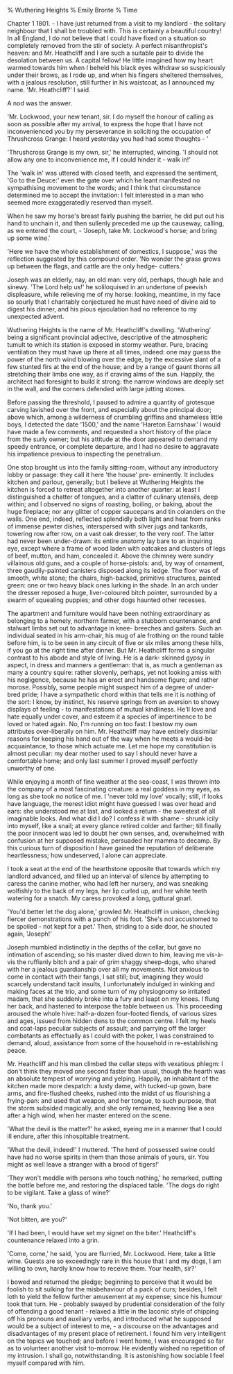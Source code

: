 % Wuthering Heights
% Emily Bronte
% Time


Chapter 1
1801. - I have just returned from a visit to my landlord - the solitary neighbour that I shall be troubled with. 
This is certainly a beautiful country! In all England, I do not believe that I could have fixed on a situation so 
completely removed from the stir of society. A perfect misanthropist's heaven: and Mr. Heathcliff and I are such a 
suitable pair to divide the desolation between us. A capital fellow! He little imagined how my heart warmed towards
him when I beheld his black eyes withdraw so suspiciously under their brows, as I rode up, and when his fingers 
sheltered themselves, with a jealous resolution, still further in his waistcoat, as I announced my name. 'Mr. Heathcliff?' 
I said.

A nod was the answer.

'Mr. Lockwood, your new tenant, sir. I do myself the honour of calling as soon as possible after my arrival, to express the
hope that I have not inconvenienced you by my perseverance in soliciting the occupation of Thrushcross Grange: I heard 
yesterday you had had some thoughts - '

'Thrushcross Grange is my own, sir,' he interrupted, wincing. 'I should not allow any one to inconvenience me, if I could hinder
it - walk in!'

The 'walk in' was uttered with closed teeth, and expressed the sentiment, 'Go to the Deuce:' even the gate over which he leant 
manifested no sympathising movement to the words; and I think that circumstance determined me to accept the invitation: I felt 
interested in a man who seemed more exaggeratedly reserved than myself.

When he saw my horse's breast fairly pushing the barrier, he did put out his hand to unchain it, and then sullenly preceded me 
up the causeway, calling, as we entered the court, - 'Joseph, take Mr. Lockwood's horse; and bring up some wine.'

'Here we have the whole establishment of domestics, I suppose,' was the reflection suggested by this compound order. 'No wonder 
the grass grows up between the flags, and cattle are the only hedge- cutters.'

Joseph was an elderly, nay, an old man: very old, perhaps, though hale and sinewy. 'The Lord help us!' he soliloquised in an 
undertone of peevish displeasure, while relieving me of my horse: looking, meantime, in my face so sourly that I charitably 
conjectured he must have need of divine aid to digest his dinner, and his pious ejaculation had no reference to my unexpected 
advent.

Wuthering Heights is the name of Mr. Heathcliff's dwelling. 'Wuthering' being a significant provincial adjective, descriptive 
of the atmospheric tumult to which its station is exposed in stormy weather. Pure, bracing ventilation they must have up there 
at all times, indeed: one may guess the power of the north wind blowing over the edge, by the excessive slant of a few stunted 
firs at the end of the house; and by a range of gaunt thorns all stretching their limbs one way, as if craving alms of the sun. 
Happily, the architect had foresight to build it strong: the narrow windows are deeply set in the wall, and the corners defended 
with large jutting stones.

Before passing the threshold, I paused to admire a quantity of grotesque carving lavished over the front, and especially about 
the principal door; above which, among a wilderness of crumbling griffins and shameless little boys, I detected the date '1500,'
and the name 'Hareton Earnshaw.' I would have made a few comments, and requested a short history of the place from the surly 
owner; but his attitude at the door appeared to demand my speedy entrance, or complete departure, and I had no desire to aggravate
his impatience previous to inspecting the penetralium.

One stop brought us into the family sitting-room, without any introductory lobby or passage: they call it here 'the house' pre- 
eminently. It includes kitchen and parlour, generally; but I believe at Wuthering Heights the kitchen is forced to retreat altogether
into another quarter: at least I distinguished a chatter of tongues, and a clatter of culinary utensils, deep within; and I observed 
no signs of roasting, boiling, or baking, about the huge fireplace; nor any glitter of copper saucepans and tin colanders on the walls. 
One end, indeed, reflected splendidly both light and heat from ranks of immense pewter dishes, interspersed with silver jugs and tankards,
towering row after row, on a vast oak dresser, to the very roof. The latter had never been under-drawn: its entire anatomy lay bare to an 
inquiring eye, except where a frame of wood laden with oatcakes and clusters of legs of beef, mutton, and ham, concealed it. Above the 
chimney were sundry villainous old guns, and a couple of horse-pistols: and, by way of ornament, three gaudily-painted canisters disposed 
along its ledge. The floor was of smooth, white stone; the chairs, high-backed, primitive structures, painted green: one or two heavy black 
ones lurking in the shade. In an arch under the dresser reposed a huge, liver-coloured bitch pointer, surrounded by a swarm of squealing puppies;
and other dogs haunted other recesses.

The apartment and furniture would have been nothing extraordinary as belonging to a homely, northern farmer, with a stubborn countenance, and 
stalwart limbs set out to advantage in knee- breeches and gaiters. Such an individual seated in his arm-chair, his mug of ale frothing on the 
round table before him, is to be seen in any circuit of five or six miles among these hills, if you go at the right time after dinner. But Mr. 
Heathcliff forms a singular contrast to his abode and style of living. He is a dark- skinned gypsy in aspect, in dress and manners a gentleman: 
that is, as much a gentleman as many a country squire: rather slovenly, perhaps, yet not looking amiss with his negligence, because he has an erect 
and handsome figure; and rather morose. Possibly, some people might suspect him of a degree of under-bred pride; I have a sympathetic chord within 
that tells me it is nothing of the sort: I know, by instinct, his reserve springs from an aversion to showy displays of feeling - to manifestations 
of mutual kindliness. He'll love and hate equally under cover, and esteem it a species of impertinence to be loved or hated again. No, I'm running 
on too fast: I bestow my own attributes over-liberally on him. Mr. Heathcliff may have entirely dissimilar reasons for keeping his hand out of the 
way when he meets a would-be acquaintance, to those which actuate me. Let me hope my constitution is almost peculiar: my dear mother used to say I 
should never have a comfortable home; and only last summer I proved myself perfectly unworthy of one.

While enjoying a month of fine weather at the sea-coast, I was thrown into the company of a most fascinating creature: a real goddess in my eyes, 
as long as she took no notice of me. I 'never told my love' vocally; still, if looks have language, the merest idiot might have guessed I was over 
head and ears: she understood me at last, and looked a return - the sweetest of all imaginable looks. And what did I do? I confess it with shame - 
shrunk icily into myself, like a snail; at every glance retired colder and farther; till finally the poor innocent was led to doubt her own senses, 
and, overwhelmed with confusion at her supposed mistake, persuaded her mamma to decamp. By this curious turn of disposition I have gained the reputation
of deliberate heartlessness; how undeserved, I alone can appreciate.

I took a seat at the end of the hearthstone opposite that towards which my landlord advanced, and filled up an interval of silence by attempting to 
caress the canine mother, who had left her nursery, and was sneaking wolfishly to the back of my legs, her lip curled up, and her white teeth watering
for a snatch. My caress provoked a long, guttural gnarl.

'You'd better let the dog alone,' growled Mr. Heathcliff in unison, checking fiercer demonstrations with a punch of his foot. 'She's not accustomed to
be spoiled - not kept for a pet.' Then, striding to a side door, he shouted again, 'Joseph!'

Joseph mumbled indistinctly in the depths of the cellar, but gave no intimation of ascending; so his master dived down to him, leaving me vis-à-vis the
ruffianly bitch and a pair of grim shaggy sheep-dogs, who shared with her a jealous guardianship over all my movements. Not anxious to come in contact 
with their fangs, I sat still; but, imagining they would scarcely understand tacit insults, I unfortunately indulged in winking and making faces at the 
trio, and some turn of my physiognomy so irritated madam, that she suddenly broke into a fury and leapt on my knees. I flung her back, and hastened to 
interpose the table between us. This proceeding aroused the whole hive: half-a-dozen four-footed fiends, of various sizes and ages, issued from hidden 
dens to the common centre. I felt my heels and coat-laps peculiar subjects of assault; and parrying off the larger combatants as effectually as I could
with the poker, I was constrained to demand, aloud, assistance from some of the household in re-establishing peace.

Mr. Heathcliff and his man climbed the cellar steps with vexatious phlegm: I don't think they moved one second faster than usual, though the hearth was 
an absolute tempest of worrying and yelping. Happily, an inhabitant of the kitchen made more despatch: a lusty dame, with tucked-up gown, bare arms, and
fire-flushed cheeks, rushed into the midst of us flourishing a frying-pan: and used that weapon, and her tongue, to such purpose, that the storm subsided
magically, and she only remained, heaving like a sea after a high wind, when her master entered on the scene.

'What the devil is the matter?' he asked, eyeing me in a manner that I could ill endure, after this inhospitable treatment.

'What the devil, indeed!' I muttered. 'The herd of possessed swine could have had no worse spirits in them than those animals of yours, sir. You might as 
well leave a stranger with a brood of tigers!'

'They won't meddle with persons who touch nothing,' he remarked, putting the bottle before me, and restoring the displaced table. 'The dogs do right to be 
vigilant. Take a glass of wine?'

'No, thank you.'

'Not bitten, are you?'

'If I had been, I would have set my signet on the biter.' Heathcliff's countenance relaxed into a grin.

'Come, come,' he said, 'you are flurried, Mr. Lockwood. Here, take a little wine. Guests are so exceedingly rare in this house that I and my dogs, I am 
willing to own, hardly know how to receive them. Your health, sir?'

I bowed and returned the pledge; beginning to perceive that it would be foolish to sit sulking for the misbehaviour of a pack of curs; besides, I felt loth
to yield the fellow further amusement at my expense; since his humour took that turn. He - probably swayed by prudential consideration of the folly of offending
a good tenant - relaxed a little in the laconic style of chipping off his pronouns and auxiliary verbs, and introduced what he supposed would be a subject of 
interest to me, - a discourse on the advantages and disadvantages of my present place of retirement. I found him very intelligent on the topics we touched; and
before I went home, I was encouraged so far as to volunteer another visit to-morrow. He evidently wished no repetition of my intrusion. I shall go, notwithstanding.
It is astonishing how sociable I feel myself compared with him.